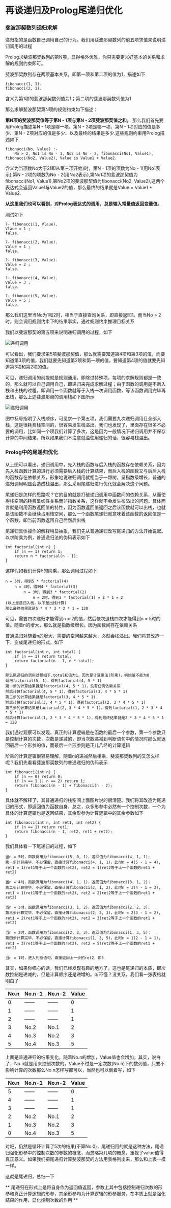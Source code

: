 # 再谈递归及Prolog尾递归优化

### 斐波那契数列递归求解
递归指的是函数自己调用自己的行为。我们用斐波那契数列的前五项求值来说明递归调用的过程

Prolog求斐波那契数列的第N项，显得格外优雅，你只需要定义好基本的关系和求解的规则约束即可。

斐波那契数列存在两项基本关系，即第一项和第二项的值为1，描述如下

```
fibonacci(1, 1).
fibonacci(2, 1).
```

含义为第1项的斐波那契数列值为1；第二项的斐波那契数列值为1

那么求解斐波那契第N项的规则约束如下描述：

**第N项的斐波那契值等于第N - 1项与第N - 2项斐波那契值之和。** 那么我们首先要用Prolog描述第N - 1项是哪一项、第N - 2项是哪一项、第N - 1项对应的值是多少、第N - 2项对应的值是多少、以及最终的结果是多少.这些规则约束用Prolog描述如下

```
fibonacci(No, Value) :- 
    No > 2, No1 is No - 1, No2 is No - 2, fibonacci(No1, Value1), fibonacci(No2, Value2), Value is Value1 + Value2.
```

含义为当项数No大于2(即从第三项开始)时，第N - 1项的项数为No - 1(用No1表示),第N - 2项的项数为No - 2(用No2表示),第No1项的斐波那契值为fibonacci(No1, Value1),第No2项的斐波那契值为fibonacci(No2, Value2),这两个表达式会返回Value1与Value2的值，那么最终的结果就是Value = Value1 + Value2.

**从这里我们也可以看到，对Prolog表达式的调用，总是输入常量值返回变量值。**

测试如下

```
?- fibonacci(1, Vlaue).
Vlaue = 1 ;
false.

?- fibonacci(2, Value).
Value = 1 ;
false.

?- fibonacci(3, Value).
Value = 2 ;
false.

?- fibonacci(4, Value).
Value = 3 ;
false.

?- fibonacci(5, Value).
Value = 5 ;
false.
```

那么我们这里当No为1和2时，相当于直接查询关系，即直接返回1。而当No > 2时，则会调用规则约束下的结果事实，通过规则约束推理目标关系

我们以斐波那契的第五项来说明递归调用的过程，如下

![递归调用](https://feily.tech/image/20190204115236.png)

可以看出，我们要求第5项斐波那契值，那么就需要知道第4项和第3项的值，而要知道第3项的值，我们就要先知道第2项和第一项的值，要知道第4项的值就要先知道第3项和第2项的值。

可见，递归调用的前提就是规则通用，即除过特殊项，每项的求解规则都是一致的，那么就可以自己调用自己，即递归来完成求解过程；由于函数的调用是不断入栈和出栈的过程，即调用一个函数就等于入栈一次调用函数，等该函数调用完毕再出栈，那么上述斐波那契的调用栈如下图所示

![递归调用](https://feily.tech/image/20190204123324.png)

图中标号指明了入栈顺序，可见求一个第五项，我们需要九次递归调用且全部入栈，这是很耗费栈空间的，很容易发生栈溢出。我们也发现了，里面存在很多不必要的调用，比如同一个项我们计算了多次，这是因为一般情况下递归调用并不保存计算的中间结果。所以如果我们不注意就滥使用递归的话，很容易栈溢出。

### Prolog中的尾递归优化

从上图可以看出，递归调用中，先入栈的函数与后入栈的函数存在依赖关系，因为先入栈函数计算的进行必须需要后入栈的计算结果，而后入栈的函数又与后后入栈的函数存在依赖关系，形象地说递归调用就相当于一颗树，呈指数级增长，普通的递归调用明显会造成栈溢出，那么采用尾递归进行优化就会解决这个问题。

尾递归是怎样的思路呢？它的目的就是打破递归调用中函数间的依赖关系，从而使得栈空间的耗费呈线性关系而非指数关系，这样就不会发生栈溢出的问题。具体而言就是利用函数返回值的特性，因为函数返回值返回之后该函数就可以出栈，也就是该函数不会继续占用栈空间，那么一个函数尾递归就意味着该函数的返回值是一个函数，即当前函数返回自己后然后出栈

尾递归具体操作的解释稍显抽象，我们先从普通递归改写尾递归的方法开始说起。以求阶乘为例，普通递归法的伪码表示如下

```
int factorial(int n) {
    if (n == 1) return 1;
	return n * factorial(n - 1);
}
```

这样假如我们计算5的阶乘，那么调用过程如下

```
n = 5时，得到5 * factorial(4)
    n = 4时，得到4 * factorial(3)
        n = 3时，得到3 * factorial(2)
            n = 2时，得到2 * factorial(1) = 2 * 1 = 2
(以上是递归入栈，以下是出栈计算)
那么最终结果就是5 * 4 * 3 * 2 * 1 = 120
```

可见，需要四次递归才能得到n = 2的值，然后依次退栈四次才能得到n = 5时的值。随着n的增大，那么就是指数级增长。因为函数间存在依赖关系

普通递归对随着n的增大，需要的空间越来越大，必然会栈溢出。我们将其改造一下，变成尾递归的形式，如下

```
int factorial(int n, int total) {
    if (n == 1) return total;
	return factorial(n - 1, n * total);
}
```

```
那么尾递归的调用过程如下,total初值为1，因为是计算乘法(阶乘)，初始值不能为0
调用factorial(5, 1)，得到factorial(4, 5 * 1)
第一步的计算结果就是factorial(4, 5 * 1)，没有任何依赖关系
然后计算factorial(4, 5 * 1)，得到factorial(3, 4 * 5 * 1)
第二步的计算结果就是factorial(3, 4 * 5 * 1)
然后计算factorial(3, 4 * 5 * 1)，得到factorial(2, 3 * 4 * 5 * 1)
第三步的计算结果是factorial(2, 3 * 4 * 5 * 1)，得到factorial(1, 2 * 3 * 4 * 5 * 1)
然后计算factorial(1, 2 * 3 * 4 * 5 * 1)，得到最终结果就是2 * 3 * 4 * 5 * 1 = 120
```

我们通过观察可以发现，真正的计算逻辑是在函数的最后一个参数，第一个参数只是控制计算的次数，次数是递减的，即当次数递减到判断语句中的情况时那么就返回最后一个形参的值，而最后一个形参则是正儿八经的计算逻辑

阶乘的计算逻辑很容易理解，随着n的递减然后相乘，斐波那契数列的又怎么样呢？我们先看看斐波那契数列的普通递归的伪码表示

```
int fibonacci(int n) {
    if (n == 0) return 0;
	if (n == 1 || n == 2) return 1;
	return fibonacci(n - 1) + fibonacci(n - 2);
}
```

具体就不解释了，其普通递归的栈空间上面图片说的很清楚。我们将其改造为尾递归的形式，即返回值为函数自身，总之，众多形参中必然有一个控制次数，一个为具体的计算逻辑也是返回结果，其余形参为计算逻辑中的其余参数如下

```
int fibonacci(int n, int ret1, int ret2) {
    if (n == 1) return ret1;
	return fibonacci(n - 1, ret2, ret1 + ret2);
}
```

我们具体看一下尾递归的过程，如下

```
当n = 5时，函数调用为fibonacci(5, 0, 1)，返回值为fibonacci(4, 1, 1);
第一步计算完毕，不必保留，直接计算fibonacci(4, 1, 1)，此时n = 4(5 - 1 = 4), ret1 = 1(ret1等于上一个函数的ret2), ret2 = 1(ret2等于上一个函数的ret1 + ret2)

当n = 4时，函数调用为fibonacci(4, 1, 1)，返回值为fibonacci(3, 1, 2)；
第二步计算完毕，不必保留，直接计算fibonacci(3, 1, 2)，此时n = 3(4 - 1 = 3), ret1 = 1(ret1等于上一个函数的ret2), ret2 = 2(ret2等于上一个函数的ret1 + ret2)

当n = 3时，函数调用为fibonacci(3, 1, 2)，返回值为fibonacci(2, 2, 3);
第三步计算完毕，不必保留，直接计算fibonacci(2, 2, 3)，此时n = 2(3 - 1 = 2), ret1 = 2(ret1等于上一个函数的ret2), ret2 = 3(ret2等于上一个函数的ret1 + ret2)

当n = 2时，函数调用为fibonacci(2, 2, 3)，返回值为fibonacci(1, 3, 5)；
第四步计算完毕，不必保留，直接计算fibonacci(1, 3, 5)，此时n = 1(2 - 1 = 1), ret1 = 3(ret1等于上一个函数的ret2), ret2 = 5(ret2等于上一个函数的ret1 + ret2)

当n = 1时，进入判断语句，直接返回上一步的ret2，即5
```

其实，如果你细心的话，我们已经发现有趣的地方了，这也是尾递归的本质，即次数控制是递减的，但是计算顺序还是递增的。听不懂？没关系，我们看一张表格就明白了

|No.n|No.n-1|No.n-2|Value|
|------|------|------|------|
|0|——|——|0|
|1|——|——|1|
|2|——|——|1|
|3|No.2|No.1|2|
|4|No.3|No.2|3|
|5|No.4|No.3|5|

上面是普通递归的结果变化，随着No.n的增加，Value值也会增加，其实，说白了，No.n就是用来控制次数的，Value不过是一定次数(No.n)下的数列值，只要不影响计算的次数那么No.n怎样写都可以，当然也可以倒着写，如下

|No.n|No.n-1|No.n-2|Value|
|------|------|------|------|
|5|——|——|0|
|4|——|——|1|
|3|——|——|1|
|2|No.2|No.1|2|
|1|No.3|No.2|3|
|0|No.4|No.3|5|

对吧，仍然是循环计算了5次的结果(不算No.0)，尾递归用的就是这种方法，尾递归强化形参中的控制次数的参数的概念，而忽略第几项的概念，重视了value值得真正意义。如果我们把尾递归计算斐波那契的方法用表格列出来，那么和上表一模一样。

这就是尾递归，总结一下

** 尾递归在形式上是将自身作为返回值返回，参数上其中包括控制递归次数的形参和真正计算逻辑的形参，其余形参均为计算逻辑的形参服务，在本质上就是强化结果的作用，显化控制次数的作用 **